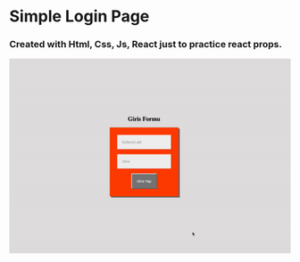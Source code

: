 <h1>Simple Login Page</h1>

<h3>Created with Html, Css, Js, React just to practice react props.</h3>

<img src="gif.gif" >